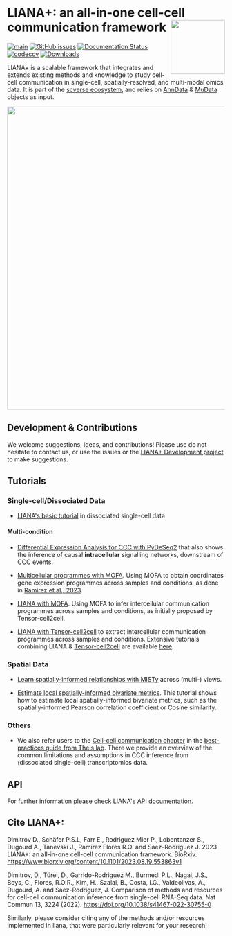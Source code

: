 # LIANA+: an all-in-one cell-cell communication framework <img src="https://raw.githubusercontent.com/saezlab/liana-py/dev/docs/source/_static/logo.png?raw=true" align="right" height="125">

<!-- badges: start -->
[![main](https://github.com/saezlab/liana-py/actions/workflows/main.yml/badge.svg)](https://github.com/saezlab/liana-py/actions)
[![GitHub issues](https://img.shields.io/github/issues/saezlab/liana-py.svg)](https://github.com/saezlab/liana-py/issues/)
[![Documentation Status](https://readthedocs.org/projects/liana-py/badge/?version=latest)](https://liana-py.readthedocs.io/en/latest/?badge=latest)
[![codecov](https://codecov.io/gh/saezlab/liana-py/branch/main/graph/badge.svg?token=TM0P29KKN5)](https://codecov.io/gh/saezlab/liana-py)
[![Downloads](https://static.pepy.tech/badge/liana)](https://pepy.tech/project/liana)
<!-- badges: end -->

LIANA+ is a scalable framework that integrates and extends existing methods and knowledge to study cell-cell communication in single-cell, spatially-resolved, and multi-modal omics data. It is part of the [scverse ecosystem](https://github.com/scverse), and relies on [AnnData](https://github.com/scverse/anndata) & [MuData](https://github.com/scverse/mudata) objects as input.

<img src="https://raw.githubusercontent.com/saezlab/liana-py/main/docs/source/_static/abstract.png" width="700" align="center">

## Development & Contributions

We welcome suggestions, ideas, and contributions! Please use do not hesitate to contact us, or use the issues or the [LIANA+ Development project](https://github.com/orgs/saezlab/projects/16) to make suggestions.

## Tutorials

### Single-cell/Dissociated Data

- [LIANA's basic tutorial](https://liana-py.readthedocs.io/en/latest/notebooks/basic_usage.html) in dissociated single-cell data

#### Multi-condition

- [Differential Expression Analysis for CCC with PyDeSeq2](https://liana-py.readthedocs.io/en/latest/notebooks/targeted.html) that also shows the inference of causal **intracellular** signalling networks, downstream of CCC events.

- [Multicellular programmes with MOFA](https://liana-py.readthedocs.io/en/latest/notebooks/mofacellular.html). Using MOFA to obtain coordinates gene expression programmes across samples and conditions, as done in [Ramirez et al., 2023](https://europepmc.org/article/ppr/ppr620471).

- [LIANA with MOFA](https://liana-py.readthedocs.io/en/latest/notebooks/mofatalk.html). Using MOFA to infer intercellular communication programmes across samples and conditions, as initially proposed by Tensor-cell2cell.

- [LIANA with Tensor-cell2cell](https://liana-py.readthedocs.io/en/latest/notebooks/liana_c2c.html) to extract intercellular communication programmes across samples and conditions. Extensive tutorials combining LIANA & [Tensor-cell2cell](https://www.nature.com/articles/s41467-022-31369-2) are available [here](https://ccc-protocols.readthedocs.io/en/latest/index.html).


### Spatial Data

- [Learn spatially-informed relationships with MISTy](https://liana-py.readthedocs.io/en/latest/notebooks/misty.html) across (multi-) views.

- [Estimate local spatially-informed bivariate metrics](https://liana-py.readthedocs.io/en/latest/notebooks/bivariate.html). This tutorial shows how to estimate local spatially-informed bivariate metrics, such as the spatially-informed Pearson correlation coefficient or Cosine similarity.


### Others

- We also refer users to the [Cell-cell communication chapter](https://www.sc-best-practices.org/mechanisms/cell_cell_communication.html) in the [best-practices guide from Theis lab](https://www.nature.com/articles/s41576-023-00586-w). There we provide an overview of the common limitations and assumptions in CCC inference from (dissociated single-cell) transcriptomics data.


## API
For further information please check LIANA's [API documentation](https://liana-py.readthedocs.io/en/latest/api.html).


## Cite LIANA+:

Dimitrov D., Schäfer P.S.L, Farr E., Rodriguez Mier P., Lobentanzer S., Dugourd A., Tanevski J., Ramirez Flores R.O. and Saez-Rodriguez J. 2023 LIANA+: an all-in-one cell-cell communication framework. BioRxiv. https://www.biorxiv.org/content/10.1101/2023.08.19.553863v1

Dimitrov, D., Türei, D., Garrido-Rodriguez M., Burmedi P.L., Nagai, J.S., Boys, C., Flores, R.O.R., Kim, H., Szalai, B., Costa, I.G., Valdeolivas, A., Dugourd, A. and Saez-Rodriguez, J. Comparison of methods and resources for cell-cell communication inference from single-cell RNA-Seq data. Nat Commun 13, 3224 (2022). https://doi.org/10.1038/s41467-022-30755-0

Similarly, please consider citing any of the methods and/or resources implemented in liana, that were particularly relevant for your research!

